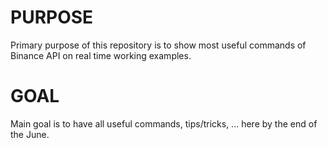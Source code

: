 # PURPOSE
Primary purpose of this repository is to show most useful commands of Binance API on real time working examples.

# GOAL
Main goal is to have all useful commands, tips/tricks, ... here by the end of the June. 